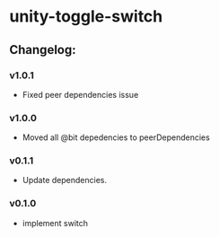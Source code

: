 # unity-toggle-switch

## Changelog:

### v1.0.1
- Fixed peer dependencies issue

### v1.0.0
- Moved all @bit depedencies to peerDependencies

### v0.1.1
- Update dependencies.

### v0.1.0
- implement switch
